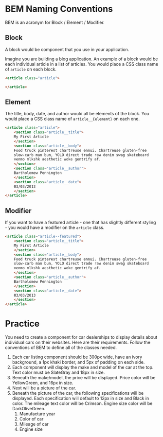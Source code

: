 # BEM Naming Conventions

BEM is an acronym for Block / Element / Modifier.

## Block

A block would be component that you use in your application.

Imagine you are building a blog application. An example of a block would be each individual article in a list of articles. You would place a CSS class name of `article` on each block.

```html
<article class="article">

</article>
```

## Element

The title, body, date, and author would all be elements of the block. You would place a CSS class name of `article__{element}` on each one.

```html
<article class="article">
    <section class="article__title">
    My First Article
    </section>
    <section class="article__body">
    Food truck pinterest chartreuse ennui. Chartreuse gluten-free 
    slow-carb man bun, YOLO direct trade raw denim swag skateboard 
    venmo mlkshk aesthetic woke gentrify af.
    </section>
    <section class="article__author">
    Bartholomew Pennington
    </section>
    <section class="article__date">
    03/03/2013
    </section>
</article>
```

## Modifier

If you want to have a featured article - one that has slightly different styling - you would have a modifier on the `article` class.

```html
<article class="article--featured">
    <section class="article__title">
    My First Article
    </section>
    <section class="article__body">
    Food truck pinterest chartreuse ennui. Chartreuse gluten-free 
    slow-carb man bun, YOLO direct trade raw denim swag skateboard 
    venmo mlkshk aesthetic woke gentrify af.
    </section>
    <section class="article__author">
    Bartholomew Pennington
    </section>
    <section class="article__date">
    03/03/2013
    </section>
</article>
```



# Practice

You need to create a component for car dealerships to display details about individual cars on their websites. Here are their requirements. Follow the conventions of BEM to define all of the classes needed.

1. Each car listing component should be 300px wide, have an ivory background, a 1px khaki border, and 5px of padding on each side.
1. Each component will display the make and model of the car at the top. Text color must be SlateGray and 18px in size.
1. Beneath the make/model, the price will be displayed. Price color will be YellowGreen, and 16px in size.
1. Next will be a picture of the car.
1. Beneath the picture of the car, the following specifications will be displayed. Each specification will default to 12px in size and Black in color. The mileage text color will be Crimson. Engine size color will be DarkOliveGreen.
    1. Manufacture year
    1. Color of car
    1. Mileage of car
    1. Engine size
